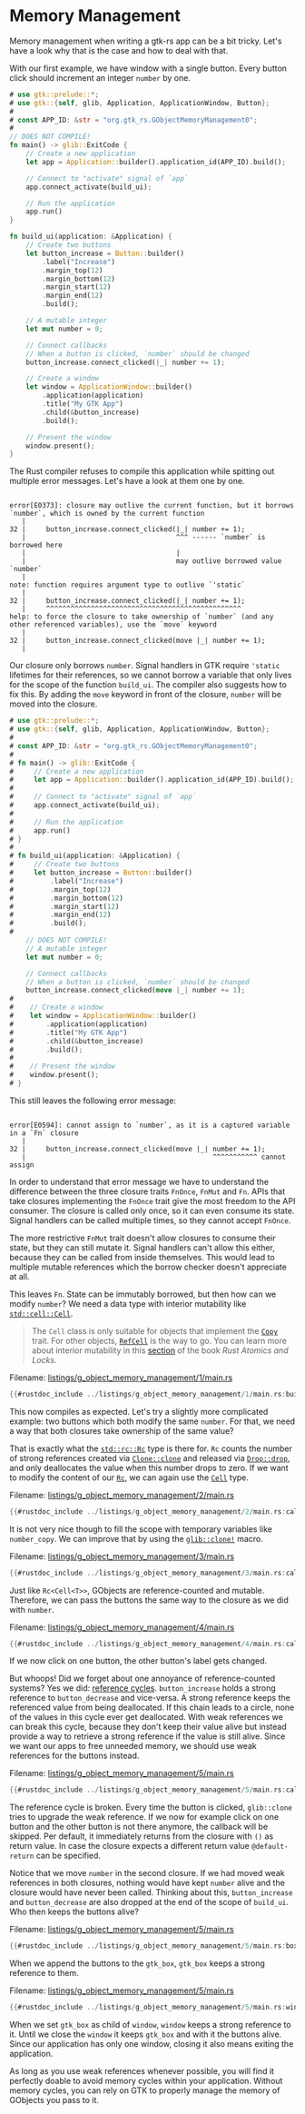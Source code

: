 # Memory Management

Memory management when writing a gtk-rs app can be a bit tricky.
Let's have a look why that is the case and how to deal with that.

With our first example, we have window with a single button.
Every button click should increment an integer `number` by one.

```rust ,no_run,compile_fail
# use gtk::prelude::*;
# use gtk::{self, glib, Application, ApplicationWindow, Button};
#
# const APP_ID: &str = "org.gtk_rs.GObjectMemoryManagement0";
#
// DOES NOT COMPILE!
fn main() -> glib::ExitCode {
    // Create a new application
    let app = Application::builder().application_id(APP_ID).build();

    // Connect to "activate" signal of `app`
    app.connect_activate(build_ui);

    // Run the application
    app.run()
}

fn build_ui(application: &Application) {
    // Create two buttons
    let button_increase = Button::builder()
        .label("Increase")
        .margin_top(12)
        .margin_bottom(12)
        .margin_start(12)
        .margin_end(12)
        .build();

    // A mutable integer
    let mut number = 0;

    // Connect callbacks
    // When a button is clicked, `number` should be changed
    button_increase.connect_clicked(|_| number += 1);

    // Create a window
    let window = ApplicationWindow::builder()
        .application(application)
        .title("My GTK App")
        .child(&button_increase)
        .build();

    // Present the window
    window.present();
}
```

The Rust compiler refuses to compile this application while spitting out multiple error messages.
Let's have a look at them one by one.

```console

error[E0373]: closure may outlive the current function, but it borrows `number`, which is owned by the current function
   |
32 |     button_increase.connect_clicked(|_| number += 1);
   |                                     ^^^ ------ `number` is borrowed here
   |                                     |
   |                                     may outlive borrowed value `number`
   |
note: function requires argument type to outlive `'static`
   |
32 |     button_increase.connect_clicked(|_| number += 1);
   |     ^^^^^^^^^^^^^^^^^^^^^^^^^^^^^^^^^^^^^^^^^^^^^^^^
help: to force the closure to take ownership of `number` (and any other referenced variables), use the `move` keyword
   |
32 |     button_increase.connect_clicked(move |_| number += 1);
   |
```

Our closure only borrows `number`.
Signal handlers in GTK require `'static` lifetimes for their references, so we cannot borrow a variable that only lives for the scope of the function `build_ui`.
The compiler also suggests how to fix this.
By adding the `move` keyword in front of the closure, `number` will be moved into the closure.

```rust ,no_run,compile_fail
# use gtk::prelude::*;
# use gtk::{self, glib, Application, ApplicationWindow, Button};
#
# const APP_ID: &str = "org.gtk_rs.GObjectMemoryManagement0";
#
# fn main() -> glib::ExitCode {
#     // Create a new application
#     let app = Application::builder().application_id(APP_ID).build();
#
#     // Connect to "activate" signal of `app`
#     app.connect_activate(build_ui);
#
#     // Run the application
#     app.run()
# }
#
# fn build_ui(application: &Application) {
#     // Create two buttons
#     let button_increase = Button::builder()
#         .label("Increase")
#         .margin_top(12)
#         .margin_bottom(12)
#         .margin_start(12)
#         .margin_end(12)
#         .build();
#
    // DOES NOT COMPILE!
    // A mutable integer
    let mut number = 0;

    // Connect callbacks
    // When a button is clicked, `number` should be changed
    button_increase.connect_clicked(move |_| number += 1);
#
#    // Create a window
#    let window = ApplicationWindow::builder()
#        .application(application)
#        .title("My GTK App")
#        .child(&button_increase)
#        .build();
#
#    // Present the window
#    window.present();
# }
```

This still leaves the following error message:

```console

error[E0594]: cannot assign to `number`, as it is a captured variable in a `Fn` closure
   |
32 |     button_increase.connect_clicked(move |_| number += 1);
   |                                              ^^^^^^^^^^^ cannot assign
```

In order to understand that error message we have to understand the difference between the three closure traits `FnOnce`, `FnMut` and `Fn`.
APIs that take closures implementing the `FnOnce` trait give the most freedom to the API consumer.
The closure is called only once, so it can even consume its state.
Signal handlers can be called multiple times, so they cannot accept `FnOnce`.

The more restrictive `FnMut` trait doesn't allow closures to consume their state, but they can still mutate it.
Signal handlers can't allow this either, because they can be called from inside themselves.
This would lead to multiple mutable references which the borrow checker doesn't appreciate at all.

This leaves `Fn`.
State can be immutably borrowed, but then how can we modify `number`?
We need a data type with interior mutability like [`std::cell::Cell`](https://doc.rust-lang.org/std/cell/struct.Cell.html).

> The `Cell` class is only suitable for objects that implement the [`Copy`](https://doc.rust-lang.org/core/marker/trait.Copy.html) trait.
> For other objects, [`RefCell`](https://doc.rust-lang.org/std/cell/struct.RefCell.html) is the way to go.
> You can learn more about interior mutability in this [section](https://marabos.nl/atomics/basics.html#interior-mutability) of the book _Rust Atomics and Locks_.

Filename: <a class=file-link href="https://github.com/gtk-rs/gtk4-rs/blob/main/book/listings/g_object_memory_management/2/main.rs">listings/g_object_memory_management/1/main.rs</a>

```rust
{{#rustdoc_include ../listings/g_object_memory_management/1/main.rs:build_ui}}
```

This now compiles as expected.
Let's try a slightly more complicated example: two buttons which both modify the same `number`.
For that, we need a way that both closures take ownership of the same value?

That is exactly what the [`std::rc::Rc`](https://doc.rust-lang.org/std/rc/struct.Rc.html) type is there for.
`Rc` counts the number of strong references created via [`Clone::clone`](https://doc.rust-lang.org/std/clone/trait.Clone.html#tymethod.clone) and released via [`Drop::drop`](https://doc.rust-lang.org/std/ops/trait.Drop.html#tymethod.drop), and only deallocates the value when this number drops to zero.
If we want to modify the content of our [`Rc`](https://doc.rust-lang.org/std/rc/struct.Rc.html),
we can again use the [`Cell`](https://doc.rust-lang.org/std/cell/struct.Cell.html) type.

Filename: <a class=file-link href="https://github.com/gtk-rs/gtk4-rs/blob/main/book/listings/g_object_memory_management/2/main.rs">listings/g_object_memory_management/2/main.rs</a>

```rust
{{#rustdoc_include ../listings/g_object_memory_management/2/main.rs:callback}}
```

It is not very nice though to fill the scope with temporary variables like `number_copy`.
We can improve that by using the [`glib::clone!`](https://gtk-rs.org/gtk-rs-core/stable/latest/docs/glib/macro.clone.html) macro.

Filename: <a class=file-link href="https://github.com/gtk-rs/gtk4-rs/blob/main/book/listings/g_object_memory_management/3/main.rs">listings/g_object_memory_management/3/main.rs</a>

```rust
{{#rustdoc_include ../listings/g_object_memory_management/3/main.rs:callback}}
```

Just like `Rc<Cell<T>>`, GObjects are reference-counted and mutable.
Therefore, we can pass the buttons the same way to the closure as we did with `number`.

Filename: <a class=file-link href="https://github.com/gtk-rs/gtk4-rs/blob/main/book/listings/g_object_memory_management/4/main.rs">listings/g_object_memory_management/4/main.rs</a>

```rust
{{#rustdoc_include ../listings/g_object_memory_management/4/main.rs:callback}}
```

If we now click on one button, the other button's label gets changed.

But whoops!
Did we forget about one annoyance of reference-counted systems?
Yes we did: [reference cycles](https://doc.rust-lang.org/book/ch15-06-reference-cycles.html).
`button_increase` holds a strong reference to `button_decrease` and vice-versa.
A strong reference keeps the referenced value from being deallocated.
If this chain leads to a circle, none of the values in this cycle ever get deallocated.
With weak references we can break this cycle, because they don't keep their value alive but instead provide a way to retrieve a strong reference if the value is still alive.
Since we want our apps to free unneeded memory, we should use weak references for the buttons instead.

Filename: <a class=file-link href="https://github.com/gtk-rs/gtk4-rs/blob/main/book/listings/g_object_memory_management/5/main.rs">listings/g_object_memory_management/5/main.rs</a>

```rust
{{#rustdoc_include ../listings/g_object_memory_management/5/main.rs:callback}}
```

The reference cycle is broken.
Every time the button is clicked, `glib::clone` tries to upgrade the weak reference.
If we now for example click on one button and the other button is not there anymore, the callback will be skipped.
Per default, it immediately returns from the closure with `()` as return value.
In case the closure expects a different return value `@default-return` can be specified.

Notice that we move `number` in the second closure.
If we had moved weak references in both closures, nothing would have kept `number` alive and the closure would have never been called.
Thinking about this, `button_increase` and `button_decrease` are also dropped at the end of the scope of `build_ui`.
Who then keeps the buttons alive?

Filename: <a class=file-link href="https://github.com/gtk-rs/gtk4-rs/blob/main/book/listings/g_object_memory_management/5/main.rs">listings/g_object_memory_management/5/main.rs</a>

```rust
{{#rustdoc_include ../listings/g_object_memory_management/5/main.rs:box_append}}
```

When we append the buttons to the `gtk_box`, `gtk_box` keeps a strong reference to them.

Filename: <a class=file-link href="https://github.com/gtk-rs/gtk4-rs/blob/main/book/listings/g_object_memory_management/5/main.rs">listings/g_object_memory_management/5/main.rs</a>

```rust
{{#rustdoc_include ../listings/g_object_memory_management/5/main.rs:window_child}}
```

When we set `gtk_box` as child of `window`, `window` keeps a strong reference to it.
Until we close the `window` it keeps `gtk_box` and with it the buttons alive.
Since our application has only one window, closing it also means exiting the application.

As long as you use weak references whenever possible, you will find it perfectly doable to avoid memory cycles within your application.
Without memory cycles, you can rely on GTK to properly manage the memory of GObjects you pass to it.
